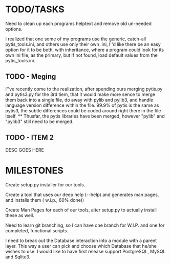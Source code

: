 
TODO/TASKS
==========

Need to clean up each programs helptext and remove old un-needed options.

I realized that one some of my programs use the generic, catch-all
pytis_tools.ini, and others use only their own .ini, I''d like there be an easy
option for it to be both, with inheritance, where a program could look for its
own ini file, as the primary, but if not found, load default values from the
pytis_tools.ini.


TODO - Meging
-------------

I''ve recently come to the realization, after spending ours merging pytis.py 
and pytis3.py for the 3rd tiem, that it would make more sence to merge them
back into a single file, do away with pylib and pylib3, and handle language
version difference within the file.  99.9% of pytis is the same as pytis3, the
subtle differences could be coded around right there in the file itself.  **
Thusfar, the pytis libraries have been merged, however "pylib" and "pylib3"
still need to be merged.

TODO - ITEM 2
-------------

DESC GOES HERE


MILESTONES
==========

Create setup.py installer for our tools.

Create a tool that uses our deep help (--help) and generates man pages, and
installs them ( w.i.p., 60% done)) 

Create Man Pages for each of our tools, alter setup.py to actually install
these as well.

Need to learn git branching, so I can have one branch for W.I.P. and one for
completed, functional scripts.

I need to break out the Database interaction into a module with a parent layer.
This way a user can pick and choose which Database that he/she wishes to use. 
I would like to have first release support PostgreSQL, MySQL and Sqlite3.

